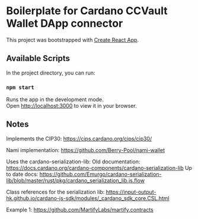 # Boilerplate for Cardano CCVault Wallet DApp connector

This project was bootstrapped with [Create React App](https://github.com/facebook/create-react-app).

## Available Scripts

In the project directory, you can run:

### `npm start`

Runs the app in the development mode.\
Open [http://localhost:3000](http://localhost:3000) to view it in your browser.


## Notes
Implements the CIP30: https://cips.cardano.org/cips/cip30/

Nami implementation: https://github.com/Berry-Pool/nami-wallet

Uses the cardano-serialization-lib:
Old documentation: https://docs.cardano.org/cardano-components/cardano-serialization-lib
Up to date docs: https://github.com/Emurgo/cardano-serialization-lib/blob/master/rust/pkg/cardano_serialization_lib.js.flow

Class references for the serialization lib: https://input-output-hk.github.io/cardano-js-sdk/modules/_cardano_sdk_core.CSL.html

Example 1: https://github.com/MartifyLabs/martify.contracts

